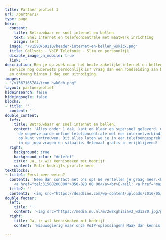 ```yaml
---
title: Partner profiel 1
url: /partner1/
type: page
hero:
  content:
    title: Betrouwbaar en snel internet en bellen
    text: Snel internet en telefooncentrale met maatwerk inrichting
    align: left
  image: "/v1593769110/header-internet-en-bellen_wskiox.png"
  title: Callvoip - VoIP Telefonie - Slim en persoonlijk
  disable_image_on_mobile: true
  link: ''
description: Ben je op zoek naar het beste zakelijke internet en bellen aanbod waar
  service nog ouderwets persoonlijk is? Vraag dan een rondleiding aan bij Callvoip
  en ontvang binnen 1 dag een uitnodiging.
images:
- "/v1567165784/icon_hwk0eh.png"
layout: partnerprofiel
hideinsearch: false
hideingoogle: false
blocks:
- title: ''
  content: ''
double_content:
  left:
    title: Betrouwbaar en snel internet en bellen.
    content: 'Alles onder 1 dak, kant en klaar en supersnel geleverd. Callvoip combineert
      de ongeëvenaarde online telefooncentrale met een internetverbinding waar je
      op kunt vertrouwen. Dit alles laten we je in een telefoongesprek zien. We zoomen
      in op jouw vragen en situatie. Helemaal gratis en vrijblijvend!'
  right:
    background: true
    background_color: "#efefef"
    title: Ja, ik wil kennismaken met bedrijf
    content: Enter bedrijfs profile here
textblocks:
- title1: Eerst meer weten?
  content1: 'Neem dan contact met ons op! We vertellen je graag meer.<br>Telefoonnummer:
    <a href="tel:31508200000">050-820 00 00</a><br>E-mail: <a href="mailto:callvoip@callvoip.nl">callvoip@callvoip.nl</a><div class="usp-list"><ul><li>Alles onder 1 dak: Telefonie, internet n apparatuur</li><li>Een betrouwbare, flexibele online telefooncentrale</li><li>Ouderwets persoonlijke service</li><li>Volledige controle over jouw telefonie</li><li>Volledige integratie vast en mobiel</li></ul></div>'
  title2: ''
  content2: '<img src="https://deadline.com/wp-content/uploads/2016/05/spongebob.jpg?w=600&h=383&crop=1">'
double_footer:
  left:
    title: ''
    content: '<img src="https://media.nu.nl/m/2w2xghiaiav3_wd1280.jpg/patrick-ster-uit-animatieserie-spongebob-squarepants-krijgt-eigen-serie.jpg">'
  right:
    title: Ja, ik wil kennismaken met bedrijf
    content: 'Nieuwsgierig naar onze VoIP-oplossingen? Maak dan kennis via onze <a href="/tour">persoonlijke rondleiding</a> of neem vrijblijvend contact met ons op via <br>050 820 00 00.<br><br><div class="usp-list"><ul><li>24 / 7 optimale service en ondersteuning</li><li>Altijd en overal bereikbaar</li><li>Geen gedoe, alles onder één dak!</li></ul></div><a href="/tour" class="button">Dit wil ik ook!</a>'

---
```


